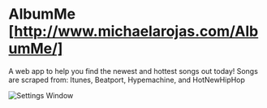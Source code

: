 # AlbumMe [http://www.michaelarojas.com/AlbumMe/]

A web app to help you find the newest and hottest songs out today! Songs are scraped from: Itunes, Beatport, Hypemachine, and HotNewHipHop


![Settings Window](https://raw.github.com/mikerojaswa/AlbumMe/master/img.png)

